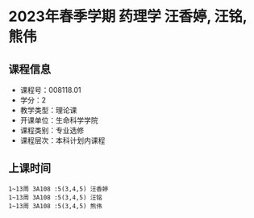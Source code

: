 # 2023年春季学期 药理学 汪香婷, 汪铭, 熊伟






## 课程信息

- 课程号：008118.01
- 学分：2
- 教学类型：理论课
- 开课单位：生命科学学院
- 课程类别：专业选修
- 课程层次：本科计划内课程

## 上课时间

```
1~13周 3A108 :5(3,4,5) 汪香婷
1~13周 3A108 :5(3,4,5) 汪铭
1~13周 3A108 :5(3,4,5) 熊伟
```

